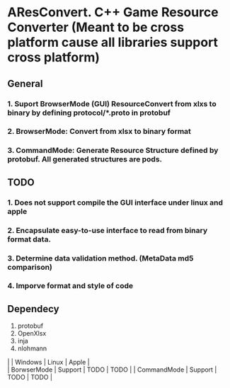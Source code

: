 # AResConvert. C++ Game Resource Converter (Meant to be cross platform cause all libraries support cross platform)
## General
### 1. Suport BrowserMode (GUI) ResourceConvert from xlxs to binary by defining protocol/*.proto in protobuf
### 2. BrowserMode: Convert from xlsx to binary format
### 3. CommandMode: Generate Resource Structure defined by protobuf. All generated structures are pods.

## TODO
### 1. Does not support compile the GUI interface under linux and apple
### 2. Encapsulate easy-to-use interface to read from binary format data. 
### 3. Determine data validation method. (MetaData md5 comparison)
### 4. Imporve format and style of code

## Dependecy
1. protobuf
2. OpenXlsx
3. inja
4. nlohmann

|              | Windows  | Linux | Apple |      
| BorwserMode  | Support  |  TODO | TODO  |
| CommandMode  | Support  |  TODO | TODO  |
       
